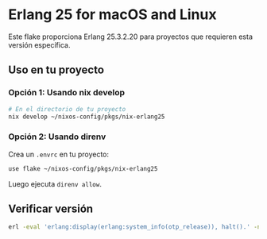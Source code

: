 # Erlang 25 for macOS and Linux

Este flake proporciona Erlang 25.3.2.20 para proyectos que requieren esta versión específica.

## Uso en tu proyecto

### Opción 1: Usando nix develop

```bash
# En el directorio de tu proyecto
nix develop ~/nixos-config/pkgs/nix-erlang25
```

### Opción 2: Usando direnv

Crea un `.envrc` en tu proyecto:

```bash
use flake ~/nixos-config/pkgs/nix-erlang25
```

Luego ejecuta `direnv allow`.

## Verificar versión

```bash
erl -eval 'erlang:display(erlang:system_info(otp_release)), halt().' -noshell
```